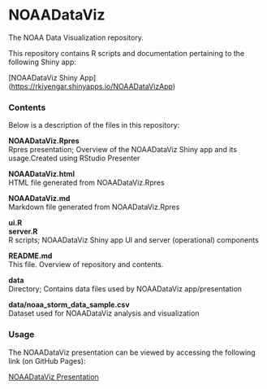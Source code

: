 # NOAADataViz

The NOAA Data Visualization repository.

This repository contains R scripts and documentation pertaining to the following Shiny app:

[NOAADataViz Shiny App] (https://rkiyengar.shinyapps.io/NOAADataVizApp)

### Contents
  
Below is a description of the files in this repository:  

**NOAADataViz.Rpres**  			
Rpres presentation; Overview of the NOAADataViz Shiny app and its usage.Created using RStudio Presenter    
  
**NOAADataViz.html**  			
HTML file generated from NOAADataViz.Rpres  
  
**NOAADataViz.md**  
Markdown file generated from NOAADataViz.Rpres  
  
**ui.R**		
**server.R**				
R scripts; NOAADataViz Shiny app UI and server (operational) components  
  
**README.md**  				
This file. Overview of repository and contents.  
  
**data**  					
Directory; Contains data files used by NOAADataViz app/presentation    

**data/noaa_storm_data_sample.csv**  		
Dataset used for NOAADataViz analysis and visualization  
  
### Usage

The NOAADataViz presentation can be viewed by accessing the following link (on GitHub Pages):

[NOAADataViz Presentation](https://rkiyengar.github.io/NOAADataViz/NOAADataViz.html)



